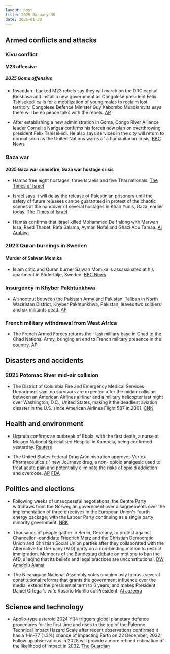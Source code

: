 ```yaml
---
layout: post
title: 2025 January 30
date: 2025-01-30
---
```


## Armed conflicts and attacks

### Kivu conflict

#### M23 offensive

##### 2025 Goma offensive

- Rwandan -backed M23 rebels say they will march on the DRC capital Kinshasa and install a new government as Congolese president Félix Tshisekedi calls for a mobilization of young males to reclaim lost territory. Congolese Defence Minister Guy Kabombo Muadiamvita says there will be no peace talks with the rebels. [AP](https://apnews.com/article/congo-m23-goma-rwanda-tshisekedi-south-africa-ca81f34f52ea31b85dd845b049a0bb96)

- After establishing a new administration in Goma, Congo River Alliance leader Corneille Nangaa confirms his forces now plan on overthrowing president Félix Tshisekedi. He also says services in the city will return to normal soon as the United Nations warns of a humanitarian crisis. [BBC News](https://www.bbc.co.uk/news/articles/ckgn1k9nleno)

### Gaza war

#### 2025 Gaza war ceasefire, Gaza war hostage crisis

- Hamas free eight hostages, three Israelis and five Thai nationals. [The Times of Israel](https://www.timesofisrael.com/hostages-agam-berger-arbel-yehoud-gadi-mozes-5-thai-nationals-freed-from-gaza-after-482-days/)

- Israel says it will delay the release of Palestinian prisoners until the safety of future releases can be guaranteed in protest of the chaotic scenes at the handover of several hostages in Khan Yunis, Gaza, earlier today. [The Times of Israel](https://www.timesofisrael.com/liveblog_entry/israel-says-its-holding-up-release-of-palestinian-prisoners-until-safety-of-future-releases-can-be-guaranteed/)

- Hamas confirms that Israel killed Mohammed Deif along with Marwan Issa, Raed Thabet, Rafa Salama, Ayman Nofal and Ghazi Abu Tamaa. [Al Arabiya](https://www.alarabiya.net/arab-and-world/2025/01/30/%D8%B1%D8%B3%D9%85%D9%8A%D8%A7-%D8%AD%D9%85%D8%A7%D8%B3-%D8%AA%D9%86%D8%B9%D9%89-%D9%85%D8%AD%D9%85%D8%AF-%D8%A7%D9%84%D8%B6%D9%8A%D9%81)

### 2023 Quran burnings in Sweden

#### Murder of Salwan Momika

- Islam critic and Quran burner Salwan Momika is assassinated at his apartment in Södertälje, Sweden. [BBC News](https://www.bbc.com/news/articles/cpdx2wqpg7zo)

### Insurgency in Khyber Pakhtunkhwa

- A shootout between the Pakistan Army and Pakistani Taliban in North Waziristan District, Khyber Pakhtunkhwa, Pakistan, leaves two soldiers and six militants dead. [AP](https://apnews.com/article/pakistan-security-forces-raid-militant-hideout-b0a2eeaaed66ad249bc48ed50a03405b)

### French military withdrawal from West Africa

- The French Armed Forces returns their last military base in Chad to the Chad National Army, bringing an end to French military presence in the country. [AP](https://apnews.com/article/chad-france-military-bases-withdrawal-bd1c1e5a075f3a4b0dba01801c081728)

## Disasters and accidents

### 2025 Potomac River mid-air collision

- The District of Columbia Fire and Emergency Medical Services Department says no survivors are expected after the midair collision between an American Airlines airliner and a military helicopter last night over Washington, D.C., United States, making it the deadliest aviation disaster in the U.S. since American Airlines Flight 587 in 2001. [CNN](https://edition.cnn.com/us/live-news/plane-crash-dca-potomac-washington-dc-01-29-25/index.html)

## Health and environment

- Uganda confirms an outbreak of Ebola, with the first death, a nurse at Mulago National Specialised Hospital in Kampala, being confirmed yesterday. [Reuters](https://www.reuters.com/business/healthcare-pharmaceuticals/uganda-confirms-outbreak-ebola-capital-kampala-2025-01-30/)

- The United States Federal Drug Administration approves Vertex Pharmaceuticals ' new Journavx drug, a non- opioid analgesic used to treat acute pain and potentially eliminate the risks of opioid addiction and overdose. [AP](https://apnews.com/article/nonopioid-painkiller-fda-vertex-pharmaceuticals-b1dd4276fce3d88ff32e3062e95f408f) [FDA](https://www.fda.gov/news-events/press-announcements/fda-approves-novel-non-opioid-treatment-moderate-severe-acute-pain)

## Politics and elections

- Following weeks of unsuccessful negotiations, the Centre Party withdraws from the Norwegian government over disagreements over the implementation of three directives in the European Union's fourth energy package, with the Labour Party continuing as a single party minority government. [NRK](https://www.nrk.no/norge/avviser-at-han-er-svekket-som-statsminister_-_-her-star-jeg_-jeg-er-ikke-vekk_-1.17239250)

- Thousands of people gather in Berlin, Germany, to protest against Chancellor -candidate Friedrich Merz and the Christian Democratic Union and Christian Social Union parties after they collaborated with the Alternative for Germany (AfD) party on a non-binding motion to restrict immigration. Members of the Bundestag debate on motions to ban the AfD, alleging that its beliefs and legal practices are unconstitutional. [DW](https://www.dw.com/en/germany-mass-protests-after-far-right-afd-helps-cdu-csu/a-71464257) [Anadolu Ajansi](https://www.aa.com.tr/en/europe/german-parliament-debates-potential-ban-on-far-right-afd/3467314)

- The Nicaraguan National Assembly votes unanimously to pass several constitutional reforms that grants the government influence over the media, extend the presidential term to 6 years, and makes President Daniel Ortega 's wife Rosario Murillo co-President. [Al Jazeera](https://www.aljazeera.com/news/2025/1/30/nicaragua-approves-constitutional-reforms-giving-president-expansive-powers)

## Science and technology

- Apollo-type asteroid 2024 YR4 triggers global planetary defence procedures for the first time and rises to the top of the Palermo Technical Impact Hazard Scale after recent observations confirmed it has a 1-in-77 (1.3%) chance of impacting Earth on 22 December, 2032. Follow up observations in 2028 will provide a more refined estimation of the likelihood of impact in 2032. [The Guardian](https://www.theguardian.com/science/2025/jan/30/asteroid-spotted-chance-colliding-with-earth-2032)